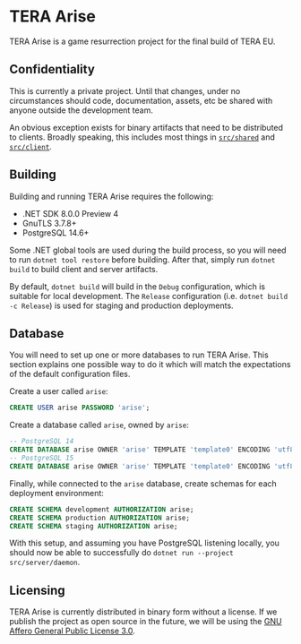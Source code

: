 # TERA Arise

TERA Arise is a game resurrection project for the final build of TERA EU.

## Confidentiality

This is currently a private project. Until that changes, under no circumstances
should code, documentation, assets, etc be shared with anyone outside the
development team.

An obvious exception exists for binary artifacts that need to be distributed to
clients. Broadly speaking, this includes most things in
[`src/shared`](src/shared) and [`src/client`](src/client).

## Building

Building and running TERA Arise requires the following:

* .NET SDK 8.0.0 Preview 4
* GnuTLS 3.7.8+
* PostgreSQL 14.6+

Some .NET global tools are used during the build process, so you will need to
run `dotnet tool restore` before building. After that, simply run `dotnet build`
to build client and server artifacts.

By default, `dotnet build` will build in the `Debug` configuration, which is
suitable for local development. The `Release` configuration (i.e.
`dotnet build -c Release`) is used for staging and production deployments.

## Database

You will need to set up one or more databases to run TERA Arise. This section
explains one possible way to do it which will match the expectations of the
default configuration files.

Create a user called `arise`:

```sql
CREATE USER arise PASSWORD 'arise';
```

Create a database called `arise`, owned by `arise`:

```sql
-- PostgreSQL 14
CREATE DATABASE arise OWNER 'arise' TEMPLATE 'template0' ENCODING 'utf8' LOCALE 'C';
-- PostgreSQL 15
CREATE DATABASE arise OWNER 'arise' TEMPLATE 'template0' ENCODING 'utf8' LOCALE 'und-x-icu' ICU_LOCALE 'und' LOCALE_PROVIDER 'icu';
```

Finally, while connected to the `arise` database, create schemas for each
deployment environment:

```sql
CREATE SCHEMA development AUTHORIZATION arise;
CREATE SCHEMA production AUTHORIZATION arise;
CREATE SCHEMA staging AUTHORIZATION arise;
```

With this setup, and assuming you have PostgreSQL listening locally, you should
now be able to successfully do `dotnet run --project src/server/daemon`.

## Licensing

TERA Arise is currently distributed in binary form without a license. If we
publish the project as open source in the future, we will be using the
[GNU Affero General Public License 3.0](LICENSE-AGPL-3.0).
